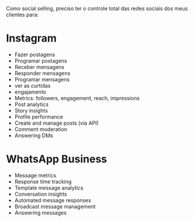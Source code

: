 Como social selling, preciso ter o controle total das redes sociais dos meus clientes para:
# Instagram
- Fazer postagens
- Programar postagens
- Receber mensagens
- Responder mensagens
- Programar mensagens
- ver as curtidas
- engajamento
- Metrics: followers, engagement, reach, impressions
- Post analytics
- Story insights
- Profile performance
- Create and manage posts (via API)
- Comment moderation
- Answering DMs

# WhatsApp Business
- Message metrics
- Response time tracking
- Template message analytics
- Conversation insights
- Automated message responses
- Broadcast message management
- Answering messages